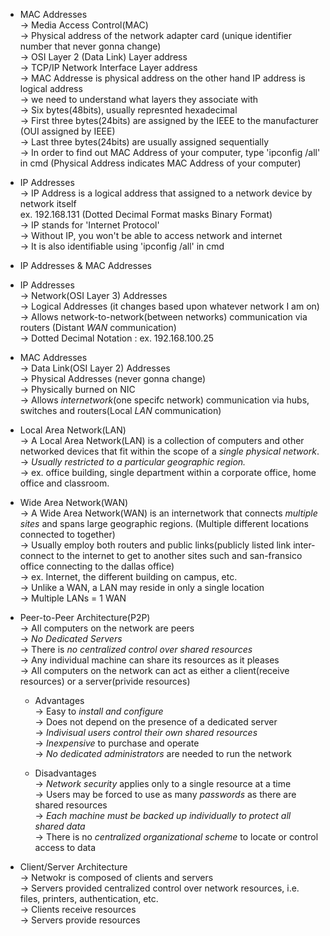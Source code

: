 * MAC Addresses </br>
-> Media Access Control(MAC)</br>
-> Physical address of the network adapter card (unique identifier number that never gonna change)</br>
-> OSI Layer 2 (Data Link) Layer address</br>
-> TCP/IP Network Interface Layer address</br>
-> MAC Addresse is physical address on the other hand IP address is logical address</br>
-> we need to understand what layers they associate with</br>
-> Six bytes(48bits), usually represnted hexadecimal</br>
-> First three bytes(24bits) are assigned by the IEEE to the manufacturer (OUI assigned by IEEE)</br>
-> Last three bytes(24bits) are usually assigned sequentially</br>
-> In order to find out MAC Address of your computer, type 'ipconfig /all' in cmd (Physical Address indicates MAC Address of your computer)</br>

* IP Addresses</br>
-> IP Address is a logical address that assigned to a network device by network itself</br>
ex. 192.168.131 (Dotted Decimal Format masks Binary Format)</br>
-> IP stands for 'Internet Protocol' </br>
-> Without IP, you won't be able to access network and internet</br>
-> It is also identifiable using 'ipconfig /all' in cmd</br>

* IP Addresses & MAC Addresses</br>

- IP Addresses</br>
-> Network(OSI Layer 3) Addresses</br>
-> Logical Addresses (it changes based upon whatever network I am on)</br>
-> Allows network-to-network(between networks) communication via routers (Distant *WAN* communication)</br>
-> Dotted Decimal Notation : ex. 192.168.100.25</br>

- MAC Addresses</br>
-> Data Link(OSI Layer 2) Addresses</br>
-> Physical Addresses (never gonna change)</br>
-> Physically burned on NIC</br>
-> Allows *internetwork*(one specifc network) communication via hubs, switches and routers(Local *LAN* communication)</br>

* Local Area Network(LAN)</br>
-> A Local Area Network(LAN) is a collection of computers and other networked devices that fit within the scope of a *single physical network*.</br>
-> *Usually restricted to a particular geographic region.*</br>
-> ex. office building, single department within a corporate office, home office and classroom.</br>

* Wide Area Network(WAN)</br>
-> A Wide Area Network(WAN) is an internetwork that connects *multiple sites* and spans large geographic regions. (Multiple different locations connected to together)</br>
-> Usually employ both routers and public links(publicly listed link inter-connect to the internet to get to another sites such and san-fransico office connecting to the dallas office)</br>
-> ex. Internet, the different building on campus, etc.</br>
-> Unlike a WAN, a LAN may reside in only a single location</br>
-> Multiple LANs = 1 WAN</br>

* Peer-to-Peer Architecture(P2P)</br>
-> All computers on the network are peers</br>
-> *No Dedicated Servers*</br>
-> There is *no centralized control over shared resources*</br>
-> Any individual machine can share its resources as it pleases</br>
-> All computers on the network can act as either a client(receive resources) or a server(privide resources)</br>

  * Advantages</br>
  -> Easy to *install and configure*</br>
  -> Does not depend on the presence of a dedicated server</br>
  -> *Indivisual users control their own shared resources*</br>
  -> *Inexpensive* to purchase and operate</br>
  -> *No dedicated administrators* are needed to run the network</br>

  * Disadvantages</br>
  -> *Network security* applies only to a single resource at a time </br>
  -> Users may be forced to use as many *passwords* as there are shared resources</br>
  -> *Each machine must be backed up individually to protect all shared data*</br>
  -> There is no *centralized organizational scheme* to locate or control access to data</br>

* Client/Server Architecture</br>
-> Netwokr is composed of clients and servers</br>
-> Servers provided centralized control over network resources, i.e. files, printers, authentication, etc.</br>
-> Clients receive resources</br>
-> Servers provide resources</br>

